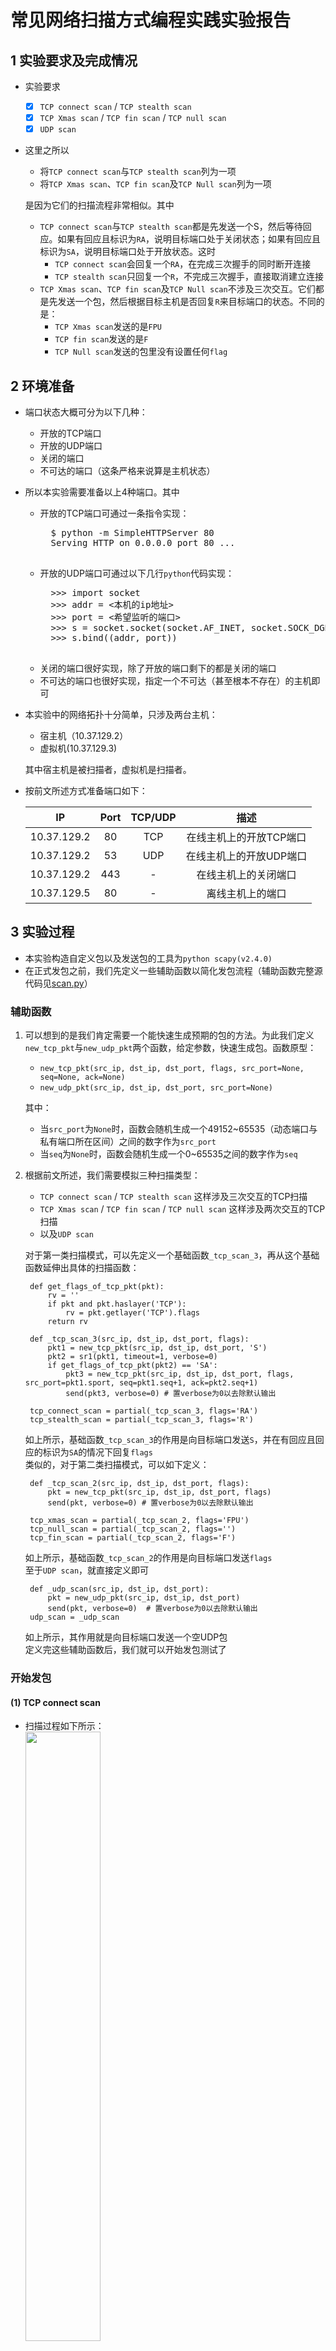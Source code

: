 # 常见网络扫描方式编程实践实验报告
## 1 实验要求及完成情况
- 实验要求
	- [x] `TCP connect scan` / `TCP stealth scan`
	- [x] `TCP Xmas scan` / `TCP fin scan` / `TCP null scan`
	- [x] `UDP scan`
- 这里之所以
	- 将`TCP connect scan`与`TCP stealth scan`列为一项
	- 将`TCP Xmas scan`、`TCP fin scan`及`TCP Null scan`列为一项  
	
	是因为它们的扫描流程非常相似。其中
	
	- `TCP connect scan`与`TCP stealth scan`都是先发送一个S，然后等待回应。如果有回应且标识为`RA`，说明目标端口处于关闭状态；如果有回应且标识为`SA`，说明目标端口处于开放状态。这时
		- `TCP connect scan`会回复一个`RA`，在完成三次握手的同时断开连接
		- `TCP stealth scan`只回复一个`R`，不完成三次握手，直接取消建立连接
	- `TCP Xmas scan`、`TCP fin scan`及`TCP Null scan`不涉及三次交互。它们都是先发送一个包，然后根据目标主机是否回复`R`来目标端口的状态。不同的是：
		- `TCP Xmas scan`发送的是`FPU`
		- `TCP fin scan`发送的是`F`
		- `TCP Null scan`发送的包里没有设置任何`flag`

## 2 环境准备
- 端口状态大概可分为以下几种：
	- 开放的TCP端口
	- 开放的UDP端口
	- 关闭的端口
	- 不可达的端口（这条严格来说算是主机状态）
- 所以本实验需要准备以上4种端口。其中
	- 开放的TCP端口可通过一条指令实现：
		<pre>
		$ python -m SimpleHTTPServer 80
		Serving HTTP on 0.0.0.0 port 80 ...
		</pre>
	- 开放的UDP端口可通过以下几行`python`代码实现：
		<pre>
		>>> import socket
		>>> addr = <本机的ip地址>
		>>> port = <希望监听的端口>
		>>> s = socket.socket(socket.AF_INET, socket.SOCK_DGRAM)
		>>> s.bind((addr, port))
		</pre>
	- 关闭的端口很好实现，除了开放的端口剩下的都是关闭的端口
	- 不可达的端口也很好实现，指定一个不可达（甚至根本不存在）的主机即可
- 本实验中的网络拓扑十分简单，只涉及两台主机：
	- 宿主机（10.37.129.2）
	- 虚拟机(10.37.129.3)  
	
	其中宿主机是被扫描者，虚拟机是扫描者。
- 按前文所述方式准备端口如下：

	IP | Port | TCP/UDP | 描述
	:-: | :-: | :-: | :-:
	10.37.129.2 | 80 | TCP | 在线主机上的开放TCP端口
	10.37.129.2 | 53 | UDP | 在线主机上的开放UDP端口
	10.37.129.2 | 443 | - | 在线主机上的关闭端口
	10.37.129.5 | 80 | - | 离线主机上的端口

## 3 实验过程
- 本实验构造自定义包以及发送包的工具为`python scapy(v2.4.0)`
- 在正式发包之前，我们先定义一些辅助函数以简化发包流程（辅助函数完整源代码见[scan.py](scan.py)）

### 辅助函数
1. 可以想到的是我们肯定需要一个能快速生成预期的包的方法。为此我们定义`new_tcp_pkt`与`new_udp_pkt`两个函数，给定参数，快速生成包。函数原型：
	- `new_tcp_pkt(src_ip, dst_ip, dst_port, flags, src_port=None, seq=None, ack=None)`
	- `new_udp_pkt(src_ip, dst_ip, dst_port, src_port=None)`
	
	其中：
	
	- 当`src_port`为`None`时，函数会随机生成一个49152~65535（动态端口与私有端口所在区间）之间的数字作为`src_port`
	- 当`seq`为`None`时，函数会随机生成一个0~65535之间的数字作为`seq`
		

2. 根据前文所述，我们需要模拟三种扫描类型：
	- `TCP connect scan` / `TCP stealth scan` 这样涉及三次交互的TCP扫描
	- `TCP Xmas scan` / `TCP fin scan` / `TCP null scan` 这样涉及两次交互的TCP扫描
	- 以及`UDP scan`
	
	对于第一类扫描模式，可以先定义一个基础函数`_tcp_scan_3`，再从这个基础函数延伸出具体的扫描函数：
	
		def get_flags_of_tcp_pkt(pkt):
			rv = ''
			if pkt and pkt.haslayer('TCP'):
				rv = pkt.getlayer('TCP').flags
			return rv

		def _tcp_scan_3(src_ip, dst_ip, dst_port, flags):
			pkt1 = new_tcp_pkt(src_ip, dst_ip, dst_port, 'S')
			pkt2 = sr1(pkt1, timeout=1, verbose=0)
			if get_flags_of_tcp_pkt(pkt2) == 'SA':
				pkt3 = new_tcp_pkt(src_ip, dst_ip, dst_port, flags, src_port=pkt1.sport, seq=pkt1.seq+1, ack=pkt2.seq+1)
				send(pkt3, verbose=0) # 置verbose为0以去除默认输出

		tcp_connect_scan = partial(_tcp_scan_3, flags='RA')
		tcp_stealth_scan = partial(_tcp_scan_3, flags='R')
	如上所示，基础函数`_tcp_scan_3`的作用是向目标端口发送`S`，并在有回应且回应的标识为`SA`的情况下回复`flags`  
	类似的，对于第二类扫描模式，可以如下定义：
	
		def _tcp_scan_2(src_ip, dst_ip, dst_port, flags):
			pkt = new_tcp_pkt(src_ip, dst_ip, dst_port, flags)
			send(pkt, verbose=0) # 置verbose为0以去除默认输出

		tcp_xmas_scan = partial(_tcp_scan_2, flags='FPU')
		tcp_null_scan = partial(_tcp_scan_2, flags='')
		tcp_fin_scan = partial(_tcp_scan_2, flags='F')
	如上所示，基础函数`_tcp_scan_2`的作用是向目标端口发送`flags`  
	至于`UDP scan`，就直接定义即可
	
		def _udp_scan(src_ip, dst_ip, dst_port):
			pkt = new_udp_pkt(src_ip, dst_ip, dst_port)
			send(pkt, verbose=0)  # 置verbose为0以去除默认输出
		udp_scan = _udp_scan
	如上所示，其作用就是向目标端口发送一个空UDP包  
	定义完这些辅助函数后，我们就可以开始发包测试了

### 开始发包
#### (1) TCP connect scan
- 扫描过程如下所示：  
	<img src=images/tcp_connect_scan.cast.gif width=50%/>
- 可以看到，当`S`发往一个开放的`TCP`端口时，目标主机会回复一个`SA`，此时本机回复了`RA`；否则会回复一个`RA`；当目标主机不可达时，本机收不到任何响应
- 这种扫描方式的优点是，建立TCP连接不需要根用户授权；缺点是三次握手实质上已经完成，连接其实已经建立，容易被目标主机上的某些软件记录下来

#### (2) TCP Stealth scan
- 扫描过程如下所示：  
	<img src=images/tcp_stealth_scan.cast.gif width=50%>
- 可以看到，与TCP connect scan不同的是，当收到`SA`时，本机回复的是`R`而非`RA`。其余时候与TCP connect scan表现一致
- 这种扫描方式的优缺点恰好相反：三次握手没有实际完成，连接没有建立，不容易被记录；同时由于其非标准握手流程，所发的包都是自己构造的，所以需要根用户授权

#### (3) TCP xmas scan / TCP null scan / TCP fin scan
- TCP xmas scan的扫描过程如下所示：  
	<img src=images/tcp_xmas_scan.cast.gif width=50%>
- 可以看到，对于开放的端口，发送了`FPU`的本机不会收到任何响应；对于未开放的端口，目标主机会回复`RA`；对于不可达的主机，自然也是没有任何回应了。
- 对于[TCP null scan](images/tcp_null_scan.cast.gif)和[TCP fin scan](images/tcp_fin_scan.cast.gif)，其表现完全一致，这里给出图片链接，不再直接在此处展示

#### (4) UDP scan
- 扫描过程如下所示（注意此时`tcpdump`命令中的协议换成了`udp`和`icmp`）：  
	<img src=images/udp_scan.cast.gif width=50%>
- 可以看到，对于未开放的`UDP`端口，目标主机会回复`ICMP`包，告知本机`udp port unreachable`；对于开放的`UDP`端口，目标主机是否会有回应取决于监听在目标端口上的软件。本例中目标主机的上的`UDP`端口由我们前文提到的程序监听，自然是没有任何回应

至此，各种扫描模式已经展示完毕

## 4 实验中遇到的问题
### (1) sr1自动回复RST
- 实验过程中曾经出现过这样的问题：在TCP connect scan中，监听结果显示，当收到第二次握手包后，本机会自动回复`R`，随后`scapy`又回复了一个`RA`。这个问题困扰了我很久，我一直以为这个是`sr1`的问题。直到看到[这篇文章](https://www.packetlevel.ch/html/scapy/scapy3way.html)，我才知道原来是操作系统自己回复的。因为操作系统确实没有监听我们发第一次握手包时所用到的端口，所以对于外部来的`SA`，操作系统自然会回复`R`。解决方式在上述文章中有，就是通过设置`iptables`使操作系统不回复这个`R`即可

### (2) NoneType - int
- 实验过程中曾经报过这样的错：`TypeError: unsupported operand type(s) for -: 'NoneType' and 'int'`
	最后发现是构建`pkt`的时候置`ack`参数默认为`None`引起的。在函数中增加一条`ack = ack or 0`即可

### (3) 通过ssh连接的终端执行python3使会有UnicodeEncodeError  
- 在宿主机通过`ssh`登入虚拟机执行`python3 main.py`的时候，如果`main.py`里有中文字符，那么会报`UnicodeEncodeError`，然后在虚拟机里直接执行时却不会。这个问题可太奇怪了，我也不知道我最后是怎么搜到[这篇文章](https://www.jianshu.com/p/d805f7be08fa)的。总之就是本机在通过`ssh`连接外部主机时会顺便把一些和本地语言环境相关的环境变量给传过去，而那些环境变量会影响`python3`的编解码。解决方式如文章中所说，手动指定相关变量的值即可

## 5 个人体会与感悟
- 个人认为，其实所谓“如果发生了什么什么的行为那么说明这个端口处于怎样怎样的状态”之类的表述，应该只适用于一般情况？换句话说，目标主机的行为完全是由目标主机的管理员决定的。除了离线主机确实只能是离线主机以外，在线主机其实可以任意模拟出它希望让扫描者认为
他所处于的状态，包括开放、关闭、过滤、离线，等等，反正回复不回复，如果回复那回复什么，这些事情还不是由目标主机说了算的。
